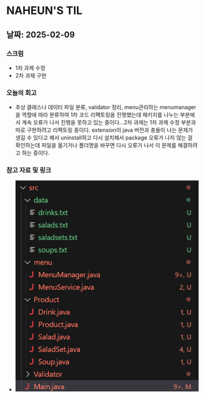 # NAHEUN'S TIL 

## 날짜: 2025-02-09

### 스크럼
- 1차 과제 수정
- 2차 과제 구현

### 오늘의 회고
- 추상 클래스나 데이터 파일 분류, validator 정리, menu관리하는 menumanager을 역할에 따라 분류하여 1차 코드 리팩토링을 진행했는데 패키지를 나누는 부분에서 계속 오류가 나서 진행을 못하고 있는 중이다...2차 과제는 1차 과제 수정 부분과 따로 구현하려고 리팩토링 중이다. extension이 java 버전과 충돌이 나는 문제가 생길 수 있다고 해서 uninstall하고 다시 설치해서 package 오류가 나지 않는 걸 확인하는데 파일을 옮기거나 폴더명을 바꾸면 다시 오류가 나서 이 문제를 해결하려고 하는 중이다.

### 참고 자료 및 링크
- ![alt text](image/image.png)